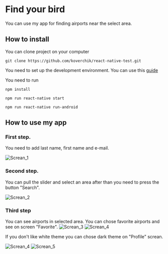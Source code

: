 # Find your bird

You can use my app for finding airports near the select area.

## How to install

You can clone project on your computer

    git clone https://github.com/koverchik/react-native-test.git

You need to set up the development environment. You can use this [guide](https://reactnative.dev/docs/environment-setup)

You need to run

    npm install

    npm run react-native start

    npm run react-native run-android

## How to use my app

### First step.

You need to add last name, first name and e-mail.

![Screan_1](https://github.com/koverchik/react-native-test/blob/description/screenshots/Screenshot_20211225-161705.jpg)

### Second step.

You can pull the slider and select an area after than you need to press the button "Search".

![Screan_2](https://github.com/koverchik/react-native-test/blob/description/screenshots/Screenshot_20211225-161730.jpg)

### Third step

You can see airports in selected area. You can chose favorite airports and see on screen "Favorite".
![Screan_3](https://github.com/koverchik/react-native-test/blob/description/screenshots/Screenshot_20211225-161749.jpg)
![Screan_4](https://github.com/koverchik/react-native-test/blob/description/screenshots/Screenshot_20211225-161759.jpg)

If you don't like white theme you can chose dark theme on "Profile" screan.

![Screan_4](https://github.com/koverchik/react-native-test/blob/description/screenshots/Screenshot_20211225-161808.jpg)
![Screan_5](https://github.com/koverchik/react-native-test/blob/description/screenshots/Screenshot_20211225-161813.jpg)
